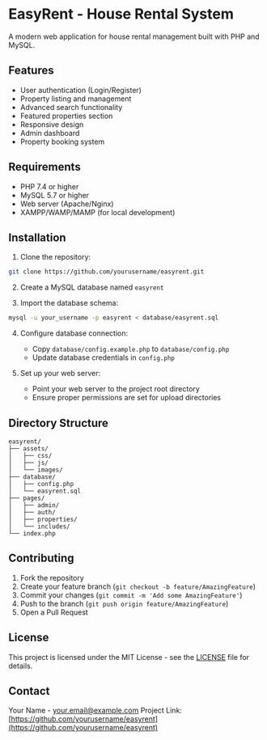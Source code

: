 # EasyRent - House Rental System

A modern web application for house rental management built with PHP and MySQL.

## Features

- User authentication (Login/Register)
- Property listing and management
- Advanced search functionality
- Featured properties section
- Responsive design
- Admin dashboard
- Property booking system

## Requirements

- PHP 7.4 or higher
- MySQL 5.7 or higher
- Web server (Apache/Nginx)
- XAMPP/WAMP/MAMP (for local development)

## Installation

1. Clone the repository:
```bash
git clone https://github.com/yourusername/easyrent.git
```

2. Create a MySQL database named `easyrent`

3. Import the database schema:
```bash
mysql -u your_username -p easyrent < database/easyrent.sql
```

4. Configure database connection:
   - Copy `database/config.example.php` to `database/config.php`
   - Update database credentials in `config.php`

5. Set up your web server:
   - Point your web server to the project root directory
   - Ensure proper permissions are set for upload directories

## Directory Structure

```
easyrent/
├── assets/
│   ├── css/
│   ├── js/
│   └── images/
├── database/
│   ├── config.php
│   └── easyrent.sql
├── pages/
│   ├── admin/
│   ├── auth/
│   ├── properties/
│   └── includes/
└── index.php
```

## Contributing

1. Fork the repository
2. Create your feature branch (`git checkout -b feature/AmazingFeature`)
3. Commit your changes (`git commit -m 'Add some AmazingFeature'`)
4. Push to the branch (`git push origin feature/AmazingFeature`)
5. Open a Pull Request

## License

This project is licensed under the MIT License - see the [LICENSE](LICENSE) file for details.

## Contact

Your Name - your.email@example.com
Project Link: [https://github.com/yourusername/easyrent](https://github.com/yourusername/easyrent)
